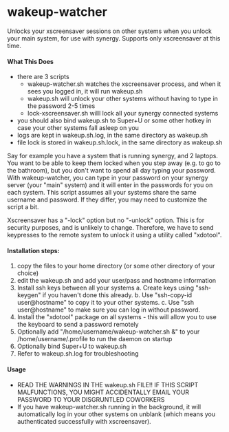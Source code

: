 # wakeup-watcher
Unlocks your xscreensaver sessions on other systems when you unlock your main system, for use with synergy.
Supports only xscreensaver at this time.

#### What This Does
- there are 3 scripts
  - wakeup-watcher.sh watches the xscreensaver process, and when it sees you logged in, it will run wakeup.sh
  - wakeup.sh will unlock your other systems without having to type in the password 2-5 times
  - lock-xscreensaver.sh willl lock all your synergy connected systems
- you should also bind wakeup.sh to Super+U or some other hotkey in case your other systems fall asleep on you
- logs are kept in wakeup.sh.log, in the same directory as wakeup.sh
- file lock is stored in wakeup.sh.lock, in the same directory as wakeup.sh

Say for example you have a system that is running synergy, and 2 laptops. You want to be able to keep them locked when you step away (e.g. to go to the bathroom), but you don't want to spend all day typing your password. With wakeup-watcher, you can type in your password on your synergy server (your "main" system) and it will enter in the passwords for you on each system. This script assumes all your systems share the same username and password. If they differ, you may need to customize the script a bit.

Xscreensaver has a "-lock" option but no "-unlock" option. This is for security purposes, and is unlikely to change. Therefore, we have to send keypresses to the remote system to unlock it using a utility called "xdotool".

#### Installation steps:
1. copy the files to your home directory (or some other directory of your choice)
2. edit the wakeup.sh and add your user/pass and hostname information
4. Install ssh keys between all your systems
  a. Create keys using "ssh-keygen" if you haven't done this already.
  b. Use "ssh-copy-id user@hostname" to copy it to your other systems.
  c. Use "ssh user@hostname" to make sure you can log in without password.
5. Install the "xdotool" package on all systems - this will allow you to use the keyboard to send a password remotely
7. Optionally add "/home/username/wakeup-watcher.sh &" to your /home/username/.profile to run the daemon on startup
8. Optionally bind Super+U to wakeup.sh
9. Refer to wakeup.sh.log for troubleshooting

#### Usage

- READ THE WARNINGS IN THE wakeup.sh FILE!! IF THIS SCRIPT MALFUNCTIONS, YOU MIGHT ACCIDENTALLY EMAIL YOUR PASSWORD TO YOUR DISGRUNTLED COWORKERS
- If you have wakeup-watcher.sh running in the background, it will automatically log in your other systems on unblank (which means you authenticated successfully with xscreensaver).
